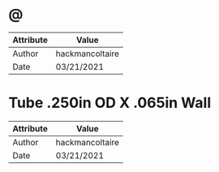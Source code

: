 # @
| Attribute | Value |
| ---  | ---     |
| Author | hackmancoltaire |
| Date | 03/21/2021 |
# Tube .250in OD X .065in Wall
| Attribute | Value |
| ---  | ---     |
| Author | hackmancoltaire |
| Date | 03/21/2021 |
